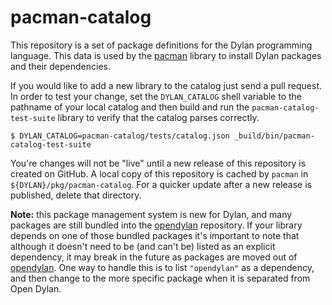 # pacman-catalog

This repository is a set of package definitions for the Dylan programming language. This
data is used by the [pacman](https://github.com/dylan-lang/pacman) library to install
Dylan packages and their dependencies.

If you would like to add a new library to the catalog just send a pull request. In order
to test your change, set the `DYLAN_CATALOG` shell variable to the pathname of your local
catalog and then build and run the `pacman-catalog-test-suite` library to verify that the
catalog parses correctly.

```shell
$ DYLAN_CATALOG=pacman-catalog/tests/catalog.json _build/bin/pacman-catalog-test-suite
```

You're changes will not be "live" until a new release of this repository is created on
GitHub. A local copy of this repository is cached by `pacman` in
`${DYLAN}/pkg/pacman-catalog`. For a quicker update after a new release is published,
delete that directory.

**Note:** this package management system is new for Dylan, and many packages are still
bundled into the [opendylan](https://github.com/dylan-lang/opendylan) repository.  If
your library depends on one of those bundled packages it's important to note that
although it doesn't need to be (and can't be) listed as an explicit dependency, it may
break in the future as packages are moved out of
[opendylan](https://github.com/dylan-lang/opendylan). One way to handle this is to list
`"opendylan"` as a dependency, and then change to the more specific package when it is
separated from Open Dylan.

